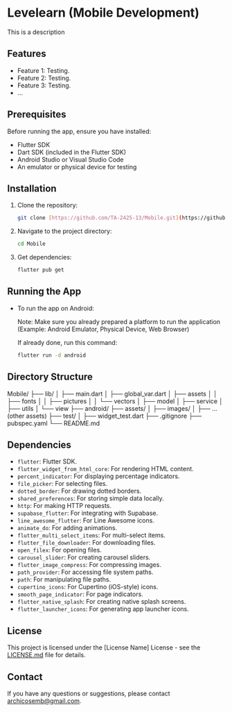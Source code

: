 # Levelearn (Mobile Development)

This is a description

## Features

* Feature 1: Testing.
* Feature 2: Testing.
* Feature 3: Testing.
* ...

## Prerequisites

Before running the app, ensure you have installed:

* Flutter SDK
* Dart SDK (included in the Flutter SDK)
* Android Studio or Visual Studio Code
* An emulator or physical device for testing

## Installation

1.  Clone the repository:

    ```bash
    git clone [https://github.com/TA-2425-13/Mobile.git](https://github.com/TA-2425-13/Mobile.git)
    ```

2.  Navigate to the project directory:

    ```bash
    cd Mobile
    ```

3.  Get dependencies:

    ```bash
    flutter pub get
    ```

## Running the App

* To run the app on Android:
  
  Note: Make sure you already prepared a platform to run the application (Example: Android Emulator, Physical Device, Web Browser)

  If already done, run this command:
    ```bash
    flutter run -d android
    ```

## Directory Structure

Mobile/
├── lib/
│   ├── main.dart
│   ├── global_var.dart
│   ├── assets
│   │   ├── fonts
│   │   ├── pictures
│   │   └── vectors
│   ├── model
│   ├── service
│   ├── utils
│   └── view
├── android/
├── assets/
│   ├── images/
│   ├── ... (other assets)
├── test/
│   ├── widget_test.dart
├── .gitignore
├── pubspec.yaml
└── README.md

## Dependencies

* `flutter`: Flutter SDK.
* `flutter_widget_from_html_core`: For rendering HTML content.
* `percent_indicator`: For displaying percentage indicators.
* `file_picker`: For selecting files.
* `dotted_border`: For drawing dotted borders.
* `shared_preferences`: For storing simple data locally.
* `http`: For making HTTP requests.
* `supabase_flutter`: For integrating with Supabase.
* `line_awesome_flutter`: For Line Awesome icons.
* `animate_do`: For adding animations.
* `flutter_multi_select_items`: For multi-select items.
* `flutter_file_downloader`: For downloading files.
* `open_filex`: For opening files.
* `carousel_slider`: For creating carousel sliders.
* `flutter_image_compress`: For compressing images.
* `path_provider`: For accessing file system paths.
* `path`: For manipulating file paths.
* `cupertino_icons`: For Cupertino (iOS-style) icons.
* `smooth_page_indicator`: For page indicators.
* `flutter_native_splash`: For creating native splash screens.
* `flutter_launcher_icons`: For generating app launcher icons.

## License

This project is licensed under the [License Name] License - see the [LICENSE.md](LICENSE.md) file for details.

## Contact

If you have any questions or suggestions, please contact [archicosemb@gmail.com](archicosemb@gmail.com).